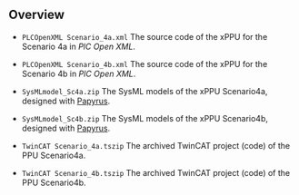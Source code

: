 
## Overview

* `PLCOpenXML Scenario_4a.xml`
  The source code of the xPPU for the Scenario 4a in *PlC Open XML*.
* `PLCOpenXML Scenario_4b.xml`
  The source code of the xPPU for the Scenario 4b in *PlC Open XML*.

* `SysMLmodel_Sc4a.zip`
  The SysML models of the xPPU Scenario4a, designed with [Papyrus](https://eclipse.org/papyrus/).    
* `SysMLmodel_Sc4b.zip`
  The SysML models of the xPPU Scenario4b, designed with [Papyrus](https://eclipse.org/papyrus/).   
  
* `TwinCAT Scenario_4a.tszip`   The archived TwinCAT project (code) of the PPU Scenario4a.
* `TwinCAT Scenario_4b.tszip`   The archived TwinCAT project (code) of the PPU Scenario4b.
    

